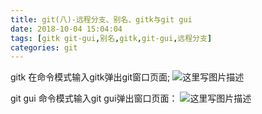 ```yaml
---
title: git(八)-远程分支、别名、gitk与git gui
date: 2018-10-04 15:04:04
tags: [gitk git-gui,别名,gitk,git-gui,远程分支]
categories: git
---
```


gitk
在命令模式输入gitk弹出git窗口页面;
![这里写图片描述](20170731213836111.png)

git gui
命令模式输入git gui弹出窗口页面：
![这里写图片描述](20170731213933679.png)  
